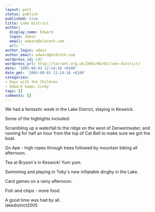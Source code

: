 ```yaml
---
layout: post
status: publish
published: true
title: Lake District
author:
  display_name: Edward
  login: admin
  email: edward@aldreth.com
  url: ''
author_login: admin
author_email: edward@aldreth.com
wordpress_id: 143
wordpress_url: http://tarrant.org.uk/2005/08/03/lake-district/
date: '2005-08-03 12:14:18 +0100'
date_gmt: '2005-08-03 11:14:18 +0100'
categories:
- Days with the Children
- Edward &amp; Cindy
tags: []
comments: []
---
```

<p>We had a fantastic week in the Lake District, staying in Keswick.</p>
<p>Some of the highlights included:</p>
<p>Scrambling up a waterfall to the ridge on the west of Derwentwater, and running for half an hour from the top of Cat Bell to make sure we got the boat.</p>
<p>Go Ape - high ropes through trees followed by mountain biking all afternoon.</p>
<p>Tea at Bryson's in Keswick! Yum yum.</p>
<p>Swimming and playing in Toby's new inflatable dinghy in the Lake.</p>
<p>Card games on a rainy afternoon.</p>
<p>Fish and chips - more food.</p>
<p>A good time was had by all.<br />
<wpg2>lakedistrict2005</wpg2></p>
